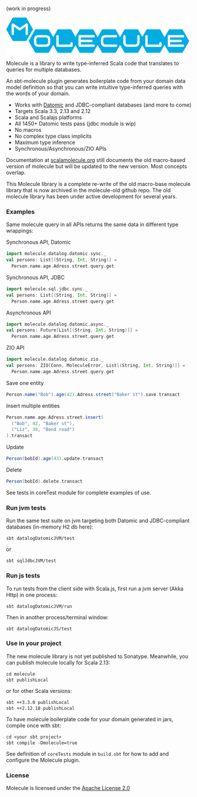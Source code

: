 (work in progress)

![](project/resources/Molecule-logo.png)

Molecule is a library to write type-inferred Scala code that translates to queries for multiple databases.

An sbt-molecule plugin generates boilerplate code from your domain data model definition so that you can write intuitive type-inferred queries with the words of your domain.

- Works with [Datomic](http://www.datomic.com) and JDBC-compliant databases (and more to come)
- Targets Scala 3.3, 2.13 and 2.12
- Scala and Scalajs platforms
- All 1450+ Datomic tests pass (jdbc module is wip)
- No macros
- No complex type class implicits
- Maximum type inference
- Synchronous/Asynchronous/ZIO APIs

Documentation at [scalamolecule.org](http://scalamolecule.org) still documents the old macro-based version of molecule but will be updated to the new version. Most concepts overlap.

This Molecule library is a complete re-write of the old macro-base molecule library that is now archived in the molecule-old github repo. The old molecule library has been under active development for several years.


### Examples

Same molecule query in all APIs returns the same data in different type wrappings:

Synchronous API, Datomic
```scala
import molecule.datalog.datomic.sync._
val persons: List[(String, Int, String)] = 
  Person.name.age.Adress.street.query.get
```
Synchronous API, JDBC
```scala
import molecule.sql.jdbc.sync._
val persons: List[(String, Int, String)] = 
  Person.name.age.Adress.street.query.get
```

Asynchronous API
```scala
import molecule.datalog.datomic.async._
val persons: Future[List[(String, Int, String)]] = 
  Person.name.age.Adress.street.query.get
```

ZIO API
```scala
import molecule.datalog.datomic.zio._
val persons: ZIO[Conn, MoleculeError, List[(String, Int, String)]] = 
  Person.name.age.Adress.street.query.get
```

Save one entity
```scala
Person.name("Bob").age(42).Adress.street("Baker st").save.transact
```

Insert multiple entities
```scala
Person.name.age.Adress.street.insert(
  ("Bob", 42, "Baker st"),
  ("Liz", 38, "Bond road")
).transact
```

Update
```scala
Person(bobId).age(43).update.transact
```

Delete
```scala
Person(bobId).delete.transact
```

See tests in coreTest module for complete examples of use.



### Run jvm tests

Run the same test suite on jvm targeting both Datomic and JDBC-compliant databases (in-memory H2 db here):

    sbt datalogDatomicJVM/test

or 

    sbt sqlJdbcJVM/test


### Run js tests

To run tests from the client side with Scala.js, first run a jvm server (Akka Http) in one process:

    sbt datalogDatomicJVM/run

Then in another process/terminal window:

    sbt datalogDatomicJS/test

 
### Use in your project

The new molecule library is not yet published to Sonatype. Meanwhile, you can publish molecule locally for Scala 2.13:

    cd molecule
    sbt publishLocal

or for other Scala versions:

    sbt ++3.3.0 publishLocal
    sbt ++2.12.18 publishLocal

To have molecule boilerplate code for your domain generated in jars, compile once with sbt:

    cd <your sbt project>
    sbt compile -Dmolecule=true

See definition of `coreTests` module in `build.sbt` for how to add and configure the Molecule plugin.


### License

Molecule is licensed under the [Apache License 2.0](http://en.wikipedia.org/wiki/Apache_license)